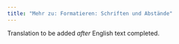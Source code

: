 ```yaml
---
title: "Mehr zu: Formatieren: Schriften und Abstände"
---
```

Translation to be added _after_ English text completed.
